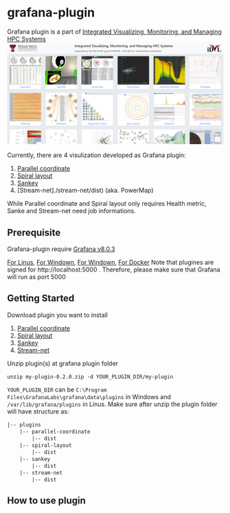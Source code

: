 # grafana-plugin #

Grafana plugin is a part of [Integrated Visualizing, Monitoring, and Managing HPC Systems](https://idatavisualizationlab.github.io/HPCC/)
![HPCC snapshot](./thumbnail/HPCC-webapp.PNG)

Currently, there are 4 visulization developed as Grafana plugin:
1. [Parallel coordinate](./parallel-coordinate/dist)
2. [Spiral layout](./spiral-layou/dist)
3. [Sankey](./sankey/dist)
4. [Stream-net]./stream-net/dist) (aka. PowerMap)


While Parallel coordinate and Spiral layout only requires Health metric, Sanke and Stream-net need job informations.

## Prerequisite ## 
Grafana-plugin require [Grafana v8.0.3](https://grafana.com/grafana/download/8.0.3)

[For Linus](https://grafana.com/grafana/download/8.0.3?platform=linux), [For Windown](https://grafana.com/grafana/download/8.0.3?platform=windows), [For Windown](https://grafana.com/grafana/download/8.0.3?platform=mac), [For Docker](https://grafana.com/grafana/download/8.0.3?platform=docker)
Note that plugines are signed for http://localhost:5000 . Therefore, please make sure that Grafana will run as port 5000

## Getting Started ##
Download plugin you want to install 
1. [Parallel coordinate](./parallel-coordinate.zip)
2. [Spiral layout](./spiral-layout.zip)
3. [Sankey](./sankey.zip)
4. [Stream-net](./stream-net.zip)

Unzip plugin(s) at grafana plugin folder

```
unzip my-plugin-0.2.0.zip -d YOUR_PLUGIN_DIR/my-plugin
```

`YOUR_PLUGIN_DIR` can be `C:\Program Files\GrafanaLabs\grafana\data\plugins` in Windows and `/var/lib/grafana/plugins` in Linus. Make sure after unzip the plugin folder will have structure as:
```
|-- plugins
    |-- parallel-coordinate
        |-- dist
    |-- spiral-layout
        |-- dist
    |-- sankey
        |-- dist
    |-- stream-net
        |-- dist        
```

## How to use plugin ##
